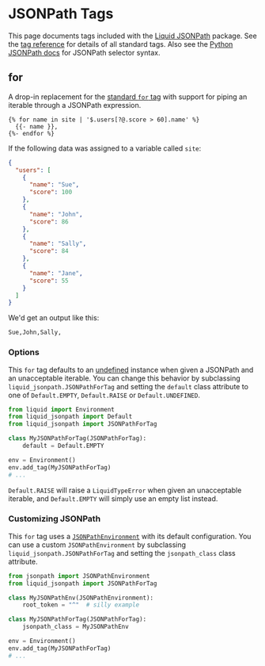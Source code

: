 # JSONPath Tags

This page documents tags included with the [Liquid JSONPath](https://github.com/jg-rp/liquid-jsonpath) package. See the [tag reference](../language/tags.md) for details of all standard tags. Also see the [Python JSONPath docs](https://jg-rp.github.io/python-jsonpath/syntax/) for JSONPath selector syntax.

## for

A drop-in replacement for the [standard `for` tag](../language/tags.md#for) with support for piping an iterable through a JSONPath expression.

```liquid
{% for name in site | '$.users[?@.score > 60].name' %}
  {{- name }},
{%- endfor %}
```

If the following data was assigned to a variable called `site`:

```json title="data"
{
  "users": [
    {
      "name": "Sue",
      "score": 100
    },
    {
      "name": "John",
      "score": 86
    },
    {
      "name": "Sally",
      "score": 84
    },
    {
      "name": "Jane",
      "score": 55
    }
  ]
}
```

We'd get an output like this:

```plain title="output"
Sue,John,Sally,
```

### Options

This `for` tag defaults to an [undefined](../guides/undefined-variables.md) instance when given a JSONPath and an unacceptable iterable. You can change this behavior by subclassing `liquid_jsonpath.JSONPathForTag` and setting the `default` class attribute to one of `Default.EMPTY`, `Default.RAISE` or `Default.UNDEFINED`.

```python
from liquid import Environment
from liquid_jsonpath import Default
from liquid_jsonpath import JSONPathForTag

class MyJSONPathForTag(JSONPathForTag):
    default = Default.EMPTY

env = Environment()
env.add_tag(MyJSONPathForTag)
# ...
```

`Default.RAISE` will raise a `LiquidTypeError` when given an unacceptable iterable, and `Default.EMPTY` will simply use an empty list instead.

### Customizing JSONPath

This `for` tag uses a [`JSONPathEnvironment`](https://jg-rp.github.io/python-jsonpath/api/#jsonpath.JSONPathEnvironment) with its default configuration. You can use a custom `JSONPathEnvironment` by subclassing `liquid_jsonpath.JSONPathForTag` and setting the `jsonpath_class` class attribute.

```python
from jsonpath import JSONPathEnvironment
from liquid_jsonpath import JSONPathForTag

class MyJSONPathEnv(JSONPathEnvironment):
    root_token = "^"  # silly example

class MyJSONPathForTag(JSONPathForTag):
    jsonpath_class = MyJSONPathEnv

env = Environment()
env.add_tag(MyJSONPathForTag)
# ...
```
